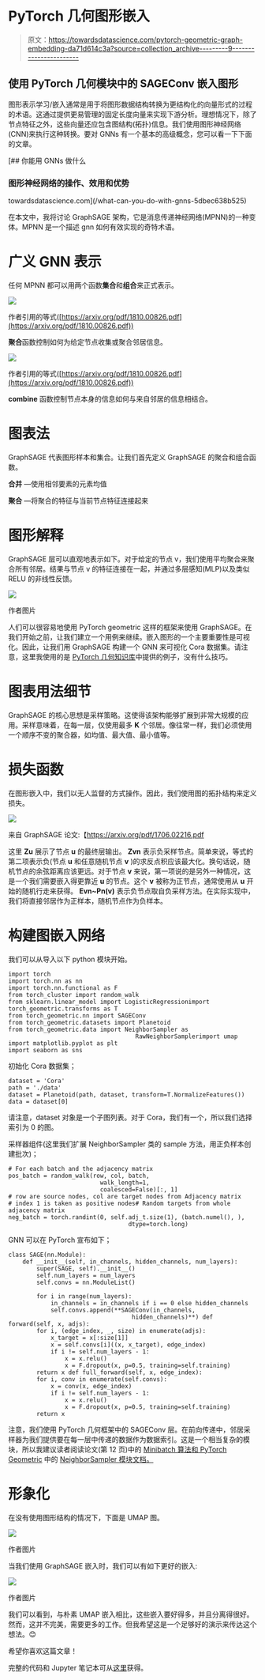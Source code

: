 # PyTorch 几何图形嵌入

> 原文：<https://towardsdatascience.com/pytorch-geometric-graph-embedding-da71d614c3a?source=collection_archive---------9----------------------->

## 使用 **PyTorch 几何**模块中的 SAGEConv 嵌入图形

图形表示学习/嵌入通常是用于将图形数据结构转换为更结构化的向量形式的过程的术语。这通过提供更易管理的固定长度向量来实现下游分析。理想情况下，除了节点特征之外，这些向量还应包含图结构(拓扑)信息。我们使用图形神经网络(CNN)来执行这种转换。要对 GNNs 有一个基本的高级概念，您可以看一下下面的文章。

[](/what-can-you-do-with-gnns-5dbec638b525) [## 你能用 GNNs 做什么

### 图形神经网络的操作、效用和优势

towardsdatascience.com](/what-can-you-do-with-gnns-5dbec638b525) 

在本文中，我将讨论 GraphSAGE 架构，它是消息传递神经网络(MPNN)的一种变体。MPNN 是一个描述 gnn 如何有效实现的奇特术语。

# 广义 GNN 表示

任何 MPNN 都可以用两个函数**集合**和**组合**来正式表示。

![](img/4249dc2c020088381d3490edaa64b917.png)

作者引用的等式([https://arxiv.org/pdf/1810.00826.pdf](https://arxiv.org/pdf/1810.00826.pdf))

**聚合**函数控制如何为给定节点收集或聚合邻居信息。

![](img/c96bdc68a0cd6de92c64d3de4ccb8bfa.png)

作者引用的等式([https://arxiv.org/pdf/1810.00826.pdf](https://arxiv.org/pdf/1810.00826.pdf))

**combine** 函数控制节点本身的信息如何与来自邻居的信息相结合。

# 图表法

GraphSAGE 代表图形样本和集合。让我们首先定义 GraphSAGE 的聚合和组合函数。

**合并** —使用相邻要素的元素均值

**聚合** —将聚合的特征与当前节点特征连接起来

# 图形解释

GraphSAGE 层可以直观地表示如下。对于给定的节点 v，我们使用平均聚合来聚合所有邻居。结果与节点 v 的特征连接在一起，并通过多层感知(MLP)以及类似 RELU 的非线性反馈。

![](img/ca4ad22822393bb18bb7dfe76c345b5c.png)

作者图片

人们可以很容易地使用 PyTorch geometric 这样的框架来使用 GraphSAGE。在我们开始之前，让我们建立一个用例来继续。嵌入图形的一个主要重要性是可视化。因此，让我们用 GraphSAGE 构建一个 GNN 来可视化 Cora 数据集。请注意，这里我使用的是 [PyTorch 几何知识库](https://github.com/rusty1s/pytorch_geometric/blob/master/examples/graph_sage_unsup.py)中提供的例子，没有什么技巧。

# 图表用法细节

GraphSAGE 的核心思想是采样策略。这使得该架构能够扩展到非常大规模的应用。采样意味着，在每一层，仅使用最多 **K** 个邻居。像往常一样，我们必须使用一个顺序不变的聚合器，如均值、最大值、最小值等。

# 损失函数

在图形嵌入中，我们以无人监督的方式操作。因此，我们使用图的拓扑结构来定义损失。

![](img/c147e7dca288bfea6bbe2eeae3e45cc3.png)

来自 GraphSAGE 论文:【https://arxiv.org/pdf/1706.02216.pdf 

这里 **Zu** 展示了节点 **u** 的最终层输出。 **Zvn** 表示负采样节点。简单来说，等式的第二项表示负(节点 **u** 和任意随机节点 **v** )的求反点积应该最大化。换句话说，随机节点的余弦距离应该更远。对于节点 **v** 来说，第一项说的是另外一种情况，这是一个我们需要嵌入得更靠近 **u** 的节点。这个 **v** 被称为正节点，通常使用从 **u** 开始的随机行走来获得。 **Evn~Pn(v)** 表示负节点取自负采样方法。在实际实现中，我们将直接邻居作为正样本，随机节点作为负样本。

# 构建图嵌入网络

我们可以从导入以下 python 模块开始。

```
import torch
import torch.nn as nn
import torch.nn.functional as F
from torch_cluster import random_walk
from sklearn.linear_model import LogisticRegressionimport torch_geometric.transforms as T
from torch_geometric.nn import SAGEConv
from torch_geometric.datasets import Planetoid
from torch_geometric.data import NeighborSampler as
                                    RawNeighborSamplerimport umap
import matplotlib.pyplot as plt
import seaborn as sns
```

初始化 Cora 数据集；

```
dataset = 'Cora'
path = './data'
dataset = Planetoid(path, dataset, transform=T.NormalizeFeatures())
data = dataset[0]
```

请注意，dataset 对象是一个子图列表。对于 Cora，我们有一个，所以我们选择索引为 0 的图。

采样器组件(这里我们扩展 NeighborSampler 类的 sample 方法，用正负样本创建批次)；

```
# For each batch and the adjacency matrix
pos_batch = random_walk(row, col, batch, 
                          walk_length=1,
                          coalesced=False)[:, 1]
# row are source nodes, col are target nodes from Adjacency matrix
# index 1 is taken as positive nodes# Random targets from whole adjacency matrix
neg_batch = torch.randint(0, self.adj_t.size(1), (batch.numel(), ),
                                  dtype=torch.long)
```

GNN 可以在 PyTorch 宣布如下；

```
class SAGE(nn.Module):
    def __init__(self, in_channels, hidden_channels, num_layers):
        super(SAGE, self).__init__()
        self.num_layers = num_layers
        self.convs = nn.ModuleList()

        for i in range(num_layers):
            in_channels = in_channels if i == 0 else hidden_channels
            self.convs.append(**SAGEConv(in_channels,
                                   hidden_channels)**) def forward(self, x, adjs):
        for i, (edge_index, _, size) in enumerate(adjs):
            x_target = x[:size[1]]  
            x = self.convs[i]((x, x_target), edge_index)
            if i != self.num_layers - 1:
                x = x.relu()
                x = F.dropout(x, p=0.5, training=self.training)
        return x def full_forward(self, x, edge_index):
        for i, conv in enumerate(self.convs):
            x = conv(x, edge_index)
            if i != self.num_layers - 1:
                x = x.relu()
                x = F.dropout(x, p=0.5, training=self.training)
        return x
```

注意，我们使用 PyTorch 几何框架中的 SAGEConv 层。在前向传递中，邻居采样器为我们提供要在每一层中传递的数据作为数据索引。这是一个相当复杂的模块，所以我建议读者阅读论文(第 12 页)中的 [Minibatch 算法和 PyTorch Geometric](https://arxiv.org/pdf/1706.02216.pdf) 中的 [NeighborSampler 模块文档。](https://pytorch-geometric.readthedocs.io/en/latest/modules/data.html?highlight=neighborsampler#torch_geometric.data.NeighborSampler)

# 形象化

在没有使用图形结构的情况下，下面是 UMAP 图。

![](img/6b32bf9cfa241139595272ee409406b1.png)

作者图片

当我们使用 GraphSAGE 嵌入时，我们可以有如下更好的嵌入:

![](img/532df1d6d5655f266ef2f30a220c8c69.png)

作者图片

我们可以看到，与朴素 UMAP 嵌入相比，这些嵌入要好得多，并且分离得很好。然而，这并不完美，需要更多的工作。但我希望这是一个足够好的演示来传达这个想法。😊

希望你喜欢这篇文章！

完整的代码和 Jupyter 笔记本可从[这里](https://gist.github.com/anuradhawick/904e7f2d2101f4b76516d04046007426)获得。